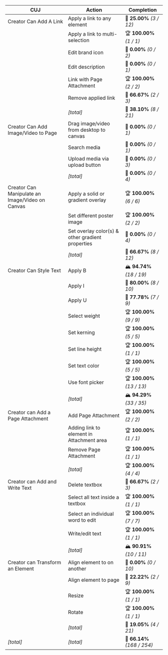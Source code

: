 | **CUJ**                                         | **Action**                                       | **Completion**              |
| ----------------------------------------------- | ------------------------------------------------ | --------------------------- |
| Creator Can Add A Link                          | Apply a link to any element                      | 🚨 **25.00%** *(3 / 12)*    |
|                                                 | Apply a link to multi-selection                  | 🏆 **100.00%** *(1 / 1)*    |
|                                                 | Edit brand icon                                  | 🚨 **0.00%** *(0 / 2)*      |
|                                                 | Edit description                                 | 🚨 **0.00%** *(0 / 1)*      |
|                                                 | Link with Page Attachment                        | 🏆 **100.00%** *(2 / 2)*    |
|                                                 | Remove applied link                              | 🛴 **66.67%** *(2 / 3)*     |
|                                                 | *[total]*                                        | 🚨 **38.10%** *(8 / 21)*    |
| Creator Can Add Image/Video to Page             | Drag image/video from desktop to canvas          | 🚨 **0.00%** *(0 / 1)*      |
|                                                 | Search media                                     | 🚨 **0.00%** *(0 / 1)*      |
|                                                 | Upload media via upload button                   | 🚨 **0.00%** *(0 / 3)*      |
|                                                 | *[total]*                                        | 🚨 **0.00%** *(0 / 4)*      |
| Creator Can Manipulate an Image/Video on Canvas | Apply a solid or gradient overlay                | 🏆 **100.00%** *(6 / 6)*    |
|                                                 | Set different poster image                       | 🏆 **100.00%** *(2 / 2)*    |
|                                                 | Set overlay color(s) & other gradient properties | 🚨 **0.00%** *(0 / 4)*      |
|                                                 | *[total]*                                        | 🛴 **66.67%** *(8 / 12)*    |
| Creator Can Style Text                          | Apply B                                          | 🏔️ **94.74%** *(18 / 19)*  |
|                                                 | Apply I                                          | 🛴 **80.00%** *(8 / 10)*    |
|                                                 | Apply U                                          | 🛴 **77.78%** *(7 / 9)*     |
|                                                 | Select weight                                    | 🏆 **100.00%** *(9 / 9)*    |
|                                                 | Set kerning                                      | 🏆 **100.00%** *(5 / 5)*    |
|                                                 | Set line height                                  | 🏆 **100.00%** *(1 / 1)*    |
|                                                 | Set text color                                   | 🏆 **100.00%** *(5 / 5)*    |
|                                                 | Use font picker                                  | 🏆 **100.00%** *(13 / 13)*  |
|                                                 | *[total]*                                        | 🏔️ **94.29%** *(33 / 35)*  |
| Creator can Add a Page Attachment               | Add Page Attachment                              | 🏆 **100.00%** *(2 / 2)*    |
|                                                 | Adding link to element in Attachment area        | 🏆 **100.00%** *(1 / 1)*    |
|                                                 | Remove Page Attachment                           | 🏆 **100.00%** *(1 / 1)*    |
|                                                 | *[total]*                                        | 🏆 **100.00%** *(4 / 4)*    |
| Creator can Add and Write Text                  | Delete textbox                                   | 🛴 **66.67%** *(2 / 3)*     |
|                                                 | Select all text inside a textbox                 | 🏆 **100.00%** *(1 / 1)*    |
|                                                 | Select an individual word to edit                | 🏆 **100.00%** *(7 / 7)*    |
|                                                 | Write/edit text                                  | 🏆 **100.00%** *(1 / 1)*    |
|                                                 | *[total]*                                        | 🏔️ **90.91%** *(10 / 11)*  |
| Creator can Transform an Element                | Align element to on another                      | 🚨 **0.00%** *(0 / 10)*     |
|                                                 | Align element to page                            | 🚨 **22.22%** *(2 / 9)*     |
|                                                 | Resize                                           | 🏆 **100.00%** *(1 / 1)*    |
|                                                 | Rotate                                           | 🏆 **100.00%** *(1 / 1)*    |
|                                                 | *[total]*                                        | 🚨 **19.05%** *(4 / 21)*    |
| *\[total\]*                                     | *\[total\]*                                      | 🛴 **66.14%** *(168 / 254)* |